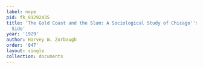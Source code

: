 ```yaml
---
label: nope
pid: fk_01292435
title: 'The Gold Coast and the Slum: A Sociological Study of Chicago''s Near North
  Side'
year: '1929'
author: Harvey W. Zorbaugh
order: '047'
layout: single
collection: documents
---
```


